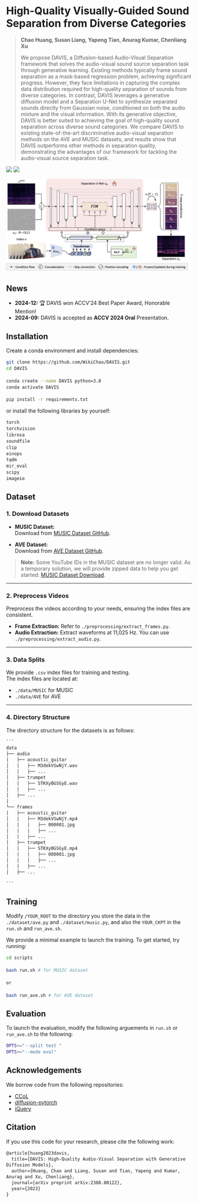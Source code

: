# High-Quality Visually-Guided Sound Separation from Diverse Categories
> **Chao Huang, Susan Liang, Yapeng Tian, Anurag Kumar, Chenliang Xu**
>
> We propose DAVIS, a Diffusion-based Audio-VIsual Separation framework that solves the audio-visual sound source separation task through generative learning. Existing methods typically frame sound separation as a mask-based regression problem, achieving significant progress. However, they face limitations in capturing the complex data distribution required for high-quality separation of sounds from diverse categories. In contrast, DAVIS leverages a generative diffusion model and a Separation U-Net to synthesize separated sounds directly from Gaussian noise, conditioned on both the audio mixture and the visual information. With its generative objective, DAVIS is better suited to achieving the goal of high-quality sound separation across diverse sound categories. We compare DAVIS to existing state-of-the-art discriminative audio-visual separation methods on the AVE and MUSIC datasets, and results show that DAVIS outperforms other methods in separation quality, demonstrating the advantages of our framework for tackling the audio-visual source separation task.

<a href="https://wikichao.github.io/data/projects/DAVIS/"><img src="https://img.shields.io/static/v1?label=Project&message=Website&color=red" height=20.5></a> 
<a href="https://arxiv.org/pdf/2308.00122v2"><img src="https://img.shields.io/badge/arXiv-DAVIS-b31b1b.svg" height=20.5></a>

<p align="center">
<img src="asset/teaser.png" width="800px"/>
</p>

## News

* **2024-12:** 🏆 DAVIS won ACCV’24 Best Paper Award, Honorable Mention! 
* **2024-09:** DAVIS is accepted as **ACCV 2024 Oral** Presentation.

## Installation
Create a conda environment and install dependencies:
```bash
git clone https://github.com/WikiChao/DAVIS.git
cd DAVIS

conda create --name DAVIS python=3.8
conda activate DAVIS

pip install -r requirements.txt
```

or install the following libraries by yourself:
```bash
torch
torchvision
librosa
soundfile
clip
einops
tqdm
mir_eval
scipy
imageio
```

## Dataset

### 1. Download Datasets

- **MUSIC Dataset:**  
  Download from [MUSIC Dataset GitHub](https://github.com/roudimit/MUSIC_dataset).  

- **AVE Dataset:**  
  Download from [AVE Dataset GitHub](https://github.com/YapengTian/AVE-ECCV18).

> **Note:** Some YouTube IDs in the MUSIC dataset are no longer valid. As a temporary solution, we will provide zipped data to help you get started: [MUSIC Dataset Download](https://drive.google.com/file/d/1NFdvqUGBmVeb6oQwcDLgk6US5I-FErK9/view?usp=sharing).

---

### 2. Preprocess Videos

Preprocess the videos according to your needs, ensuring the index files are consistent.  

- **Frame Extraction:** Refer to `./preprocessing/extract_frames.py`.  
- **Audio Extraction:** Extract waveforms at 11,025 Hz. You can use `./preprocessing/extract_audio.py`.

---

### 3. Data Splits

We provide `.csv` index files for training and testing.  
The index files are located at:  
- `./data/MUSIC` for MUSIC  
- `./data/AVE` for AVE  

---

### 4. Directory Structure

The directory structure for the datasets is as follows:  


    ```
    data
    ├── audio
    |   ├── acoustic_guitar
    │   |   ├── M3dekVSwNjY.wav
    │   |   ├── ...
    │   ├── trumpet
    │   |   ├── STKXyBGSGyE.wav
    │   |   ├── ...
    │   ├── ...
    |
    └── frames
    |   ├── acoustic_guitar
    │   |   ├── M3dekVSwNjY.mp4
    │   |   |   ├── 000001.jpg
    │   |   |   ├── ...
    │   |   ├── ...
    │   ├── trumpet
    │   |   ├── STKXyBGSGyE.mp4
    │   |   |   ├── 000001.jpg
    │   |   |   ├── ...
    │   |   ├── ...
    │   ├── ...

    ```


## Training

Modify ``/YOUR_ROOT`` to the directory you store the data in the ``./dataset/ave.py`` and ``./dataset/music.py``, and also the ``YOUR_CKPT`` in the ``run.sh`` and ``run_ave.sh``.

We provide a minimal example to launch the training. To get started, try running:

```bash
cd scripts

bash run.sh # for MUSIC dataset

or 

bash run_ave.sh # for AVE dataset
```

## Evaluation

To launch the evaluation, modify the following arguements in ``run.sh`` or ``run_ave.sh`` to the following:

```bash
OPTS+="--split test "
OPTS+="--mode eval"
```

## Acknowledgements

We borrow code from the following repositories:

- [CCoL](https://github.com/YapengTian/CCOL-CVPR21)
- [diffusion-pytorch](https://github.com/lucidrains/denoising-diffusion-pytorch) 
- [iQuery](https://github.com/JiabenChen/iQuery) 

## Citation
If you use this code for your research, please cite the following work: 
```
@article{huang2023davis,
  title={DAVIS: High-Quality Audio-Visual Separation with Generative Diffusion Models},
  author={Huang, Chao and Liang, Susan and Tian, Yapeng and Kumar, Anurag and Xu, Chenliang},
  journal={arXiv preprint arXiv:2308.00122},
  year={2023}
}
```
